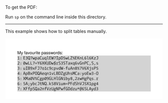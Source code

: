 To get the PDF:

Run `sp` on the command line inside this directory.

----

This example shows how to split tables manually.


![Image of the result](firstpage.png)
